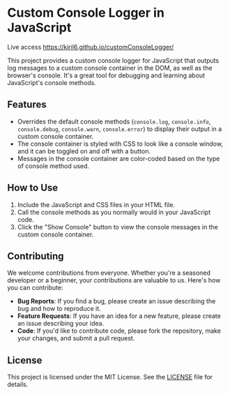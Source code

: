 # Custom Console Logger in JavaScript

Live access https://kiril6.github.io/customConsoleLogger/

This project provides a custom console logger for JavaScript that outputs log messages to a custom console container in the DOM, as well as the browser's console. It's a great tool for debugging and learning about JavaScript's console methods.

## Features

- Overrides the default console methods (`console.log`, `console.info`, `console.debug`, `console.warn`, `console.error`) to display their output in a custom console container.
- The console container is styled with CSS to look like a console window, and it can be toggled on and off with a button.
- Messages in the console container are color-coded based on the type of console method used.

## How to Use

1. Include the JavaScript and CSS files in your HTML file.
2. Call the console methods as you normally would in your JavaScript code.
3. Click the "Show Console" button to view the console messages in the custom console container.

## Contributing

We welcome contributions from everyone. Whether you're a seasoned developer or a beginner, your contributions are valuable to us. Here's how you can contribute:

- **Bug Reports**: If you find a bug, please create an issue describing the bug and how to reproduce it.
- **Feature Requests**: If you have an idea for a new feature, please create an issue describing your idea.
- **Code**: If you'd like to contribute code, please fork the repository, make your changes, and submit a pull request.

## License

This project is licensed under the MIT License. See the [LICENSE](LICENSE.md) file for details.
